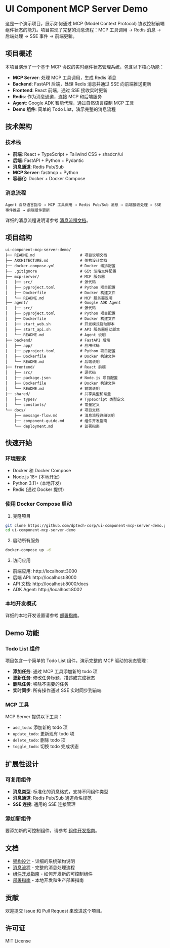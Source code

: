 # UI Component MCP Server Demo

这是一个演示项目，展示如何通过 MCP (Model Context Protocol) 协议控制前端组件状态的能力。项目实现了完整的消息流程：MCP 工具调用 → Redis 消息 → 后端处理 → SSE 事件 → 前端更新。

## 项目概述

本项目演示了一个基于 MCP 协议的实时组件状态管理系统，包含以下核心功能：

- **MCP Server**: 处理 MCP 工具调用，生成 Redis 消息
- **Backend**: FastAPI 后端，处理 Redis 消息并通过 SSE 向前端推送更新
- **Frontend**: React 前端，通过 SSE 接收实时更新
- **Redis**: 作为消息通道，连接 MCP 和后端服务
- **Agent**: Google ADK 智能代理，通过自然语言控制 MCP 工具
- **Demo 组件**: 简单的 Todo List，演示完整的消息流程

## 技术架构

### 技术栈
- **前端**: React + TypeScript + Tailwind CSS + shadcn/ui
- **后端**: FastAPI + Python + Pydantic
- **消息通道**: Redis Pub/Sub
- **MCP Server**: fastmcp + Python
- **容器化**: Docker + Docker Compose

### 消息流程
```
Agent 自然语言指令 → MCP 工具调用 → Redis Pub/Sub 消息 → 后端接收处理 → SSE 事件推送 → 前端组件更新
```

详细的消息流程说明请参考 [消息流程文档](./docs/message-flow.md)。

## 项目结构

```
ui-component-mcp-server-demo/
├── README.md                    # 项目说明文档
├── ARCHITECTURE.md              # 架构设计文档
├── docker-compose.yml           # Docker 编排配置
├── .gitignore                   # Git 忽略文件配置
├── mcp-server/                  # MCP 服务器
│   ├── src/                     # 源代码
│   ├── pyproject.toml           # Python 项目配置
│   ├── Dockerfile               # Docker 构建文件
│   └── README.md                # MCP 服务器说明
├── agent/                       # Google ADK Agent
│   ├── src/                     # 源代码
│   ├── pyproject.toml           # Python 项目配置
│   ├── Dockerfile               # Docker 构建文件
│   ├── start_web.sh             # 开发模式启动脚本
│   ├── start_api.sh             # API 服务器启动脚本
│   └── README.md                # Agent 说明
├── backend/                     # FastAPI 后端
│   ├── app/                     # 应用代码
│   ├── pyproject.toml           # Python 项目配置
│   ├── Dockerfile               # Docker 构建文件
│   └── README.md                # 后端说明
├── frontend/                    # React 前端
│   ├── src/                     # 源代码
│   ├── package.json             # Node.js 项目配置
│   ├── Dockerfile               # Docker 构建文件
│   └── README.md                # 前端说明
├── shared/                      # 共享类型和常量
│   ├── types/                   # TypeScript 类型定义
│   └── constants/               # 常量定义
└── docs/                        # 项目文档
    ├── message-flow.md          # 消息流程详细说明
    ├── component-guide.md       # 组件开发指南
    └── deployment.md            # 部署指南
```

## 快速开始

### 环境要求
- Docker 和 Docker Compose
- Node.js 18+ (本地开发)
- Python 3.11+ (本地开发)
- Redis (通过 Docker 提供)

### 使用 Docker Compose 启动

1. 克隆项目
```bash
git clone https://github.com/dptech-corp/ui-component-mcp-server-demo.git
cd ui-component-mcp-server-demo
```

2. 启动所有服务
```bash
docker-compose up -d
```

3. 访问应用
- 前端应用: http://localhost:3000
- 后端 API: http://localhost:8000
- API 文档: http://localhost:8000/docs
- ADK Agent: http://localhost:8002

### 本地开发模式

详细的本地开发设置请参考 [部署指南](./docs/deployment.md)。

## Demo 功能

### Todo List 组件
项目包含一个简单的 Todo List 组件，演示完整的 MCP 驱动的状态管理：

- **添加任务**: 通过 MCP 工具添加新的 todo 项
- **更新任务**: 修改任务标题、描述或完成状态
- **删除任务**: 移除不需要的任务
- **实时同步**: 所有操作通过 SSE 实时同步到前端

### MCP 工具
MCP Server 提供以下工具：

- `add_todo`: 添加新的 todo 项
- `update_todo`: 更新现有 todo 项
- `delete_todo`: 删除 todo 项
- `toggle_todo`: 切换 todo 完成状态

## 扩展性设计

### 可复用组件
- **消息类型**: 标准化的消息格式，支持不同组件类型
- **消息通道**: Redis Pub/Sub 通道命名规范
- **SSE 连接**: 通用的 SSE 连接管理

### 添加新组件
要添加新的可控制组件，请参考 [组件开发指南](./docs/component-guide.md)。

## 文档

- [架构设计](./ARCHITECTURE.md) - 详细的系统架构说明
- [消息流程](./docs/message-flow.md) - 完整的消息处理流程
- [组件开发指南](./docs/component-guide.md) - 如何开发新的可控制组件
- [部署指南](./docs/deployment.md) - 本地开发和生产部署指南

## 贡献

欢迎提交 Issue 和 Pull Request 来改进这个项目。

## 许可证

MIT License
